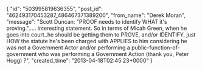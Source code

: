  {
   "id": "503995819636355",
   "post_id": "462493170453287_486467371389200",
   "from_name": "Derek Moran",
   "message": "Scott Duncan: \"PROOF needs to identify WHAT it's proving.\"..... interesting statement. So in terms of Micah Green, when he goes into court..he should be getting them to PROVE, and/or IDENTIFY, just HOW the statute he's been charged with APPLIES to him considering he was not a Government Actor and/or performing a public-function-of-government who was performing a Government Action (thank you, Peter Hogg) ?",
   "created_time": "2013-04-18T02:45:23+0000"
 }
